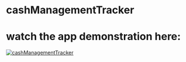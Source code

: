 # cashManagementTracker
# watch the app demonstration here:
[![cashManagementTracker](https://img.youtube.com/vi/hkr6M_5CSuI/0.jpg)](https://www.youtube.com/watch?v=hkr6M_5CSuI)
